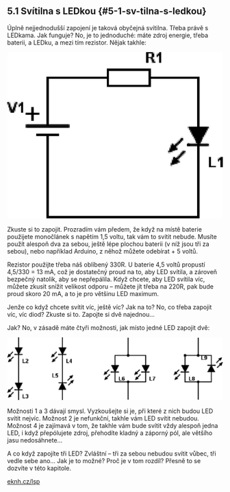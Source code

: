 ## 5.1 Svítilna s LEDkou {#5-1-sv-tilna-s-ledkou}

Úplně nejjednodušší zapojení je taková obyčejná svítilna. Třeba právě s LEDkama. Jak funguje? No, je to jednoduché: máte zdroj energie, třeba baterii, a LEDku, a mezi tím rezistor. Nějak takhle:

![093-1.png](../images/000075.png)

Zkuste si to zapojit. Prozradím vám předem, že když na místě baterie použijete monočlánek s napětím 1,5 voltu, tak vám to svítit nebude. Musíte použít alespoň dva za sebou, ještě lépe plochou baterii (v níž jsou tři za sebou), nebo například Arduino, z něhož můžete odebírat + 5 voltů.

Rezistor použijte třeba náš oblíbený 330R. U baterie 4,5 voltů propustí 4,5/330 = 13 mA, což je dostatečný proud na to, aby LED svítila, a zároveň bezpečný natolik, aby se nepřepálila. Když chcete, aby LED svítila víc, můžete zkusit snížit velikost odporu – můžete jít třeba na 220R, pak bude proud skoro 20 mA, a to je pro většinu LED maximum.

Jenže co když chcete svítit víc, ještě víc? Jak na to? No, co třeba zapojit víc, víc diod? Zkuste si to. Zapojte si dvě najednou…

Jak? No, v zásadě máte čtyři možnosti, jak místo jedné LED zapojit dvě:

![093-2.png](../images/000088.png)

Možnosti 1 a 3 dávají smysl. Vyzkoušejte si je, při které z nich budou LED svítit nejvíc. Možnost 2 je nefunkční, takhle vám LED svítit nebudou. Možnost 4 je zajímavá v tom, že takhle vám bude svítit vždy alespoň jedna LED, i když přepólujete zdroj, přehodíte kladný a záporný pól, ale většího jasu nedosáhnete…

A co když zapojíte tři LED? Zvláštní – tři za sebou nebudou svítit vůbec, tři vedle sebe ano… Jak je to možné? Proč je v tom rozdíl? Přesně to se dozvíte v této kapitole.

[eknh.cz/lsp](https://eknh.cz/lsp)
